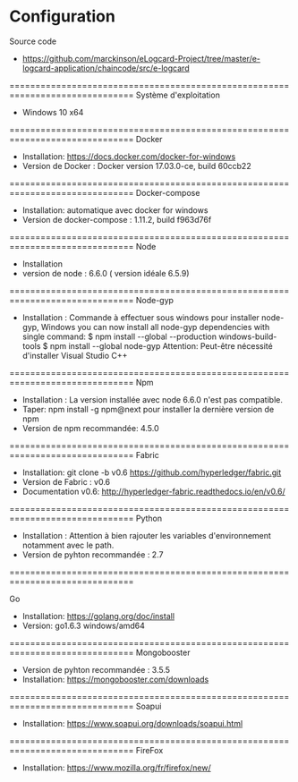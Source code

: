 # Configuration


Source code 
- https://github.com/marckinson/eLogcard-Project/tree/master/e-logcard-application/chaincode/src/e-logcard


==============================================================================
Système d'exploitation 
- Windows 10 x64 

==============================================================================
Docker 
- Installation: https://docs.docker.com/docker-for-windows
- Version de Docker : Docker version 17.03.0-ce, build 60ccb22


==============================================================================
Docker-compose
- Installation: automatique avec docker for windows 
- Version de docker-compose : 1.11.2, build f963d76f

==============================================================================
Node 
- Installation
- version de node : 6.6.0 ( version idéale 6.5.9)

==============================================================================
Node-gyp 
- Installation : 
Commande à effectuer sous windows pour installer node-gyp,
Windows you can now install all node-gyp dependencies with single command:
$ npm install --global --production windows-build-tools
$ npm install --global node-gyp
Attention: Peut-être nécessité d'installer Visual Studio C++ 

==============================================================================
Npm 
- Installation : La version installée avec node 6.6.0 n'est pas compatible. 
- Taper: npm install -g npm@next pour installer la dernière version de npm
- Version de npm recommandée: 4.5.0

==============================================================================
Fabric 
- Installation: git clone -b v0.6 https://github.com/hyperledger/fabric.git 
- Version de Fabric : v0.6
- Documentation v0.6: http://hyperledger-fabric.readthedocs.io/en/v0.6/

==============================================================================
Python
- Installation : Attention à bien rajouter les variables d'environnement notamment avec le path.
- Version de pyhton recommandée : 2.7

==============================================================================

Go 
- Installation: https://golang.org/doc/install
- Version:  go1.6.3 windows/amd64

==============================================================================
Mongobooster 
- Version de pyhton recommandée : 3.5.5
- Installation: https://mongobooster.com/downloads

==============================================================================
Soapui 
- Installation: https://www.soapui.org/downloads/soapui.html

==============================================================================
FireFox 
- Installation: https://www.mozilla.org/fr/firefox/new/




